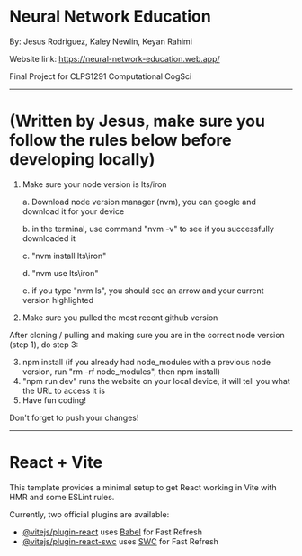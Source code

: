 
# Neural Network Education
By: Jesus Rodriguez, Kaley Newlin, Keyan Rahimi

Website link: https://neural-network-education.web.app/

Final Project for CLPS1291 Computational CogSci


---




# (Written by Jesus, make sure you follow the rules below before developing locally)
1. Make sure your node version is lts/iron

    a. Download node version manager (nvm), you can google and download it for your device

    b. in the terminal, use command "nvm -v" to see if you successfully downloaded it

    c. "nvm install lts\iron"

    d. "nvm use lts\iron"

    e. if you type "nvm ls", you should see an arrow and your current version highlighted
    
2. Make sure you pulled the most recent github version

After cloning / pulling and making sure you are in the correct node version (step 1), do step 3:

3. npm install (if you already had node_modules with a previous node version, run "rm -rf node_modules", then npm install)
4. "npm run dev" runs the website on your local device, it will tell you what the URL to access it is
5. Have fun coding!

Don't forget to push your changes!



---
# React + Vite

This template provides a minimal setup to get React working in Vite with HMR and some ESLint rules.

Currently, two official plugins are available:

- [@vitejs/plugin-react](https://github.com/vitejs/vite-plugin-react/blob/main/packages/plugin-react/README.md) uses [Babel](https://babeljs.io/) for Fast Refresh
- [@vitejs/plugin-react-swc](https://github.com/vitejs/vite-plugin-react-swc) uses [SWC](https://swc.rs/) for Fast Refresh
